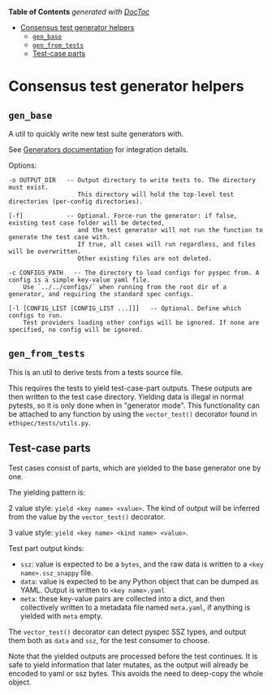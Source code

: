 <!-- START doctoc generated TOC please keep comment here to allow auto update -->
<!-- DON'T EDIT THIS SECTION, INSTEAD RE-RUN doctoc TO UPDATE -->
**Table of Contents**  *generated with [DocToc](https://github.com/thlorenz/doctoc)*

- [Consensus test generator helpers](#consensus-test-generator-helpers)
  - [`gen_base`](#gen_base)
  - [`gen_from_tests`](#gen_from_tests)
  - [Test-case parts](#test-case-parts)

<!-- END doctoc generated TOC please keep comment here to allow auto update -->

# Consensus test generator helpers

## `gen_base`

A util to quickly write new test suite generators with.

See [Generators documentation](../../../../generators/README.md) for integration details.

Options:

```
-o OUTPUT_DIR   -- Output directory to write tests to. The directory must exist.
                   This directory will hold the top-level test directories (per-config directories).

[-f]            -- Optional. Force-run the generator: if false, existing test case folder will be detected,
                   and the test generator will not run the function to generate the test case with.
                   If true, all cases will run regardless, and files will be overwritten.
                   Other existing files are not deleted.

-c CONFIGS_PATH   -- The directory to load configs for pyspec from. A config is a simple key-value yaml file. 
    Use `../../configs/` when running from the root dir of a generator, and requiring the standard spec configs.

[-l [CONFIG_LIST [CONFIG_LIST ...]]]   -- Optional. Define which configs to run. 
    Test providers loading other configs will be ignored. If none are specified, no config will be ignored.
```

## `gen_from_tests`

This is an util to derive tests from a tests source file.

This requires the tests to yield test-case-part outputs. These outputs are then written to the test case directory.
Yielding data is illegal in normal pytests, so it is only done when in "generator mode".
This functionality can be attached to any function by using the `vector_test()` decorator found in `ethspec/tests/utils.py`.

## Test-case parts

Test cases consist of parts, which are yielded to the base generator one by one.

The yielding pattern is:

2 value style: `yield <key name> <value>`. The kind of output will be inferred from the value by the `vector_test()` decorator.

3 value style: `yield <key name> <kind name> <value>`.

Test part output kinds:
- `ssz`: value is expected to be a `bytes`, and the raw data is written to a `<key name>.ssz_snappy` file.
- `data`: value is expected to be any Python object that can be dumped as YAML. Output is written to `<key name>.yaml`
- `meta`: these key-value pairs are collected into a dict, and then collectively written to a metadata 
          file named `meta.yaml`, if anything is yielded with `meta` empty.

The `vector_test()` decorator can detect pyspec SSZ types, and output them both as `data` and `ssz`, for the test consumer to choose.

Note that the yielded outputs are processed before the test continues. It is safe to yield information that later mutates, 
 as the output will already be encoded to yaml or ssz bytes. This avoids the need to deep-copy the whole object.
